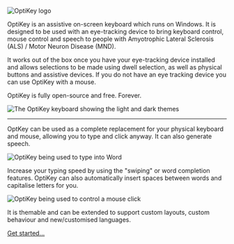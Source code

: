 ![OptiKey logo](https://github.com/JuliusSweetland/OptiKey/blob/gh-pages/images/OptiKey-logo-600x200.png)

OptiKey is an assistive on-screen keyboard which runs on Windows. It is designed to be used with an eye-tracking device to bring keyboard control, mouse control and speech to people with Amyotrophic Lateral Sclerosis (ALS) / Motor Neuron Disease (MND).

It works out of the box once you have your eye-tracking device installed and allows selections to be made using dwell selection, as well as physical buttons and assistive devices. If you do not have an eye tracking device you can use OptiKey with a mouse.

OptiKey is fully open-source and free. Forever.

![The OptiKey keyboard showing the light and dark themes](http://juliussweetland.github.io/OptiKey/images/Keyboards_Alpha_Showing_Light_And_Dark_Themes.png)

---

OptKey can be used as a complete replacement for your physical keyboard and mouse, allowing you to type and click anyway. It can also generate speech.

![OptiKey being used to type into Word](http://juliussweetland.github.io/OptiKey/images/Typing_Into_Word.png)

Increase your typing speed by using the "swiping" or word completion features. OptiKey can also automatically insert spaces between words and capitalise letters for you.

![OptiKey being used to control a mouse click](http://juliussweetland.github.io/OptiKey/images/Clicking_On_Magnified_Folder.png)

It is themable and can be extended to support custom layouts, custom behaviour and new/customised languages.

[Get started...](https://github.com/JuliusSweetland/OptiKey/wiki/Get-Started)